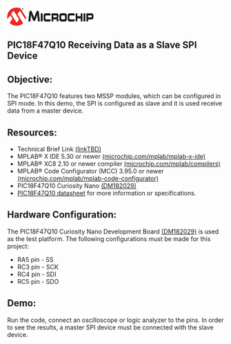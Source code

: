 <div id="readme" class="Box-body readme blob js-code-block-container">
<article class="markdown-body entry-content p-3 p-md-6" itemprop="text"><p><a href="https://www.microchip.com" rel="nofollow"><img src="Images/MicrochipLogo.png" alt="MCHP" style="max-width:100%;"></a></p>


# PIC18F47Q10 Receiving Data as a Slave SPI Device

## Objective:
The PIC18F47Q10 features two MSSP modules, which can be configured in SPI mode.
In this demo, the SPI is configured as slave and it is used receive data from a master device.

## Resources:
- Technical Brief Link [(linkTBD)](http://www.microchip.com/)
- MPLAB® X IDE 5.30 or newer [(microchip.com/mplab/mplab-x-ide)](http://www.microchip.com/mplab/mplab-x-ide)
- MPLAB® XC8 2.10 or newer compiler [(microchip.com/mplab/compilers)](http://www.microchip.com/mplab/compilers)
- MPLAB® Code Configurator (MCC) 3.95.0 or newer [(microchip.com/mplab/mplab-code-configurator)](https://www.microchip.com/mplab/mplab-code-configurator)
- PIC18F47Q10 Curiosity Nano [(DM182029)](https://www.microchip.com/Developmenttools/ProductDetails/DM182029)
- [PIC18F47Q10 datasheet](http://ww1.microchip.com/downloads/en/DeviceDoc/40002043D.pdf) for more information or specifications.

## Hardware Configuration:
The PIC18F47Q10 Curiosity Nano Development Board [(DM182029)](https://www.microchip.com/Developmenttools/ProductDetails/DM182029) is used as the test platform.
The following configurations must be made for this project:
- RA5 pin - SS
- RC3 pin - SCK
- RC4 pin - SDI
- RC5 pin - SDO

## Demo:
Run the code, connect an oscilloscope or logic analyzer to the pins. In order to see the results, a master SPI device must be connected with the slave device.
